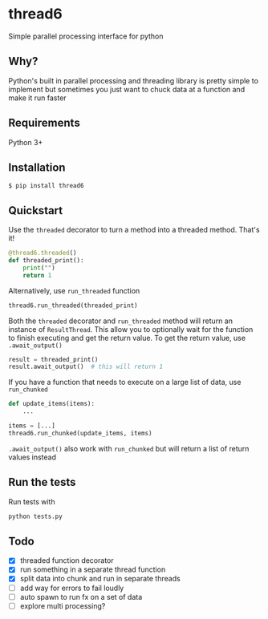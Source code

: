 # thread6
Simple parallel processing interface for python

## Why?
Python's built in parallel processing and threading library is pretty simple to implement but sometimes you just want to chuck data at a function and make it run faster

## Requirements
Python 3+

## Installation
```shell
$ pip install thread6
```

## Quickstart
Use the `threaded` decorator to turn a method into a threaded method. That's it!
```python
@thread6.threaded()
def threaded_print():
    print("")
    return 1
```

Alternatively, use `run_threaded` function
```python
thread6.run_threaded(threaded_print)
```

Both the `threaded` decorator and `run_threaded` method will return an instance of
`ResultThread`. This allow you to optionally wait for the function to finish executing 
and get the return value. To get the return value, use `.await_output()`
```python
result = threaded_print()
result.await_output()  # this will return 1
```

If you have a function that needs to execute on a large list of data, use `run_chunked`
```python
def update_items(items):
    ...

items = [...]
thread6.run_chunked(update_items, items)
```
`.await_output()` also work with `run_chunked` but will return a list of return values instead

## Run the tests
Run tests with
```python
python tests.py
```


## Todo
- [x] threaded function decorator
- [x] run something in a separate thread function
- [x] split data into chunk and run in separate threads
- [ ] add way for errors to fail loudly
- [ ] auto spawn to run fx on a set of data
- [ ] explore multi processing?

